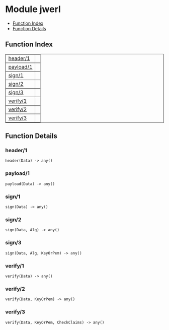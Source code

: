 

# Module jwerl #
* [Function Index](#index)
* [Function Details](#functions)

<a name="index"></a>

## Function Index ##


<table width="100%" border="1" cellspacing="0" cellpadding="2" summary="function index"><tr><td valign="top"><a href="#header-1">header/1</a></td><td></td></tr><tr><td valign="top"><a href="#payload-1">payload/1</a></td><td></td></tr><tr><td valign="top"><a href="#sign-1">sign/1</a></td><td></td></tr><tr><td valign="top"><a href="#sign-2">sign/2</a></td><td></td></tr><tr><td valign="top"><a href="#sign-3">sign/3</a></td><td></td></tr><tr><td valign="top"><a href="#verify-1">verify/1</a></td><td></td></tr><tr><td valign="top"><a href="#verify-2">verify/2</a></td><td></td></tr><tr><td valign="top"><a href="#verify-3">verify/3</a></td><td></td></tr></table>


<a name="functions"></a>

## Function Details ##

<a name="header-1"></a>

### header/1 ###

`header(Data) -> any()`

<a name="payload-1"></a>

### payload/1 ###

`payload(Data) -> any()`

<a name="sign-1"></a>

### sign/1 ###

`sign(Data) -> any()`

<a name="sign-2"></a>

### sign/2 ###

`sign(Data, Alg) -> any()`

<a name="sign-3"></a>

### sign/3 ###

`sign(Data, Alg, KeyOrPem) -> any()`

<a name="verify-1"></a>

### verify/1 ###

`verify(Data) -> any()`

<a name="verify-2"></a>

### verify/2 ###

`verify(Data, KeyOrPem) -> any()`

<a name="verify-3"></a>

### verify/3 ###

`verify(Data, KeyOrPem, CheckClaims) -> any()`

